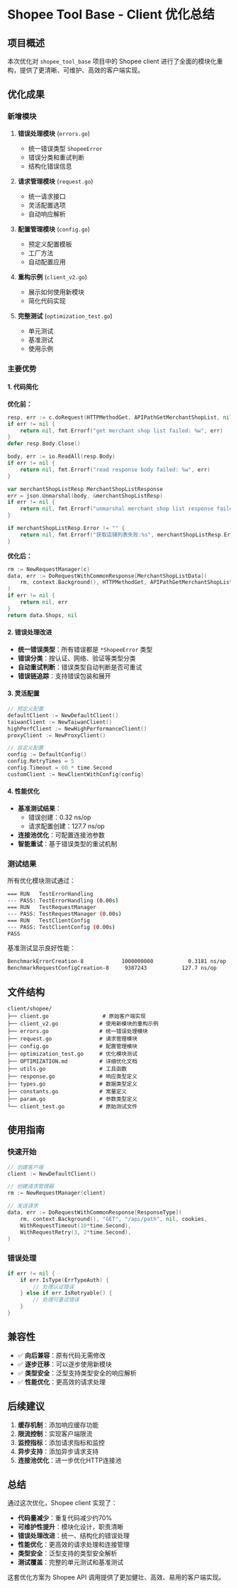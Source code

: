 # Shopee Tool Base - Client 优化总结

## 项目概述

本次优化对 `shopee_tool_base` 项目中的 Shopee client 进行了全面的模块化重构，提供了更清晰、可维护、高效的客户端实现。

## 优化成果

### 新增模块

1. **错误处理模块** (`errors.go`)
   - 统一错误类型 `ShopeeError`
   - 错误分类和重试判断
   - 结构化错误信息

2. **请求管理模块** (`request.go`)
   - 统一请求接口
   - 灵活配置选项
   - 自动响应解析

3. **配置管理模块** (`config.go`)
   - 预定义配置模板
   - 工厂方法
   - 自动配置应用

4. **重构示例** (`client_v2.go`)
   - 展示如何使用新模块
   - 简化代码实现

5. **完整测试** (`optimization_test.go`)
   - 单元测试
   - 基准测试
   - 使用示例

### 主要优势

#### 1. 代码简化
**优化前：**
```go
resp, err := c.doRequest(HTTPMethodGet, APIPathGetMerchantShopList, nil, cookies)
if err != nil {
    return nil, fmt.Errorf("get merchant shop list failed: %w", err)
}
defer resp.Body.Close()

body, err := io.ReadAll(resp.Body)
if err != nil {
    return nil, fmt.Errorf("read response body failed: %w", err)
}

var merchantShopListResp MerchantShopListResponse
err = json.Unmarshal(body, &merchantShopListResp)
if err != nil {
    return nil, fmt.Errorf("unmarshal merchant shop list response failed: %w", err)
}

if merchantShopListResp.Error != "" {
    return nil, fmt.Errorf("获取店铺列表失败:%s", merchantShopListResp.Error)
}
```

**优化后：**
```go
rm := NewRequestManager(c)
data, err := DoRequestWithCommonResponse[MerchantShopListData](
    rm, context.Background(), HTTPMethodGet, APIPathGetMerchantShopList, nil, cookies,
)
if err != nil {
    return nil, err
}
return data.Shops, nil
```

#### 2. 错误处理改进
- **统一错误类型**：所有错误都是 `*ShopeeError` 类型
- **错误分类**：按认证、网络、验证等类型分类
- **自动重试判断**：错误类型自动判断是否可重试
- **错误链追踪**：支持错误包装和展开

#### 3. 灵活配置
```go
// 预定义配置
defaultClient := NewDefaultClient()
taiwanClient := NewTaiwanClient()
highPerfClient := NewHighPerformanceClient()
proxyClient := NewProxyClient()

// 自定义配置
config := DefaultConfig()
config.RetryTimes = 5
config.Timeout = 60 * time.Second
customClient := NewClientWithConfig(config)
```

#### 4. 性能优化
- **基准测试结果**：
  - 错误创建：0.32 ns/op
  - 请求配置创建：127.7 ns/op
- **连接池优化**：可配置连接池参数
- **智能重试**：基于错误类型的重试机制

### 测试结果

所有优化模块测试通过：
```bash
=== RUN   TestErrorHandling
--- PASS: TestErrorHandling (0.00s)
=== RUN   TestRequestManager
--- PASS: TestRequestManager (0.00s)
=== RUN   TestClientConfig
--- PASS: TestClientConfig (0.00s)
PASS
```

基准测试显示良好性能：
```bash
BenchmarkErrorCreation-8           	1000000000	         0.3181 ns/op
BenchmarkRequestConfigCreation-8   	 9387243	       127.7 ns/op
```

## 文件结构

```
client/shopee/
├── client.go                 # 原始客户端实现
├── client_v2.go             # 使用新模块的重构示例
├── errors.go                # 统一错误处理模块
├── request.go               # 请求管理模块
├── config.go                # 配置管理模块
├── optimization_test.go     # 优化模块测试
├── OPTIMIZATION.md          # 详细优化文档
├── utils.go                 # 工具函数
├── response.go              # 响应类型定义
├── types.go                 # 数据类型定义
├── constants.go             # 常量定义
├── param.go                 # 参数类型定义
└── client_test.go           # 原始测试文件
```

## 使用指南

### 快速开始

```go
// 创建客户端
client := NewDefaultClient()

// 创建请求管理器
rm := NewRequestManager(client)

// 发送请求
data, err := DoRequestWithCommonResponse[ResponseType](
    rm, context.Background(), "GET", "/api/path", nil, cookies,
    WithRequestTimeout(10*time.Second),
    WithRequestRetry(3, 2*time.Second),
)
```

### 错误处理

```go
if err != nil {
    if err.IsType(ErrTypeAuth) {
        // 处理认证错误
    } else if err.IsRetryable() {
        // 处理可重试错误
    }
}
```

## 兼容性

- ✅ **向后兼容**：原有代码无需修改
- ✅ **逐步迁移**：可以逐步使用新模块
- ✅ **类型安全**：泛型支持类型安全的响应解析
- ✅ **性能优化**：更高效的请求处理

## 后续建议

1. **缓存机制**：添加响应缓存功能
2. **限流控制**：实现客户端限流
3. **监控指标**：添加请求指标和监控
4. **异步支持**：添加异步请求支持
5. **连接池优化**：进一步优化HTTP连接池

## 总结

通过这次优化，Shopee client 实现了：

- **代码量减少**：重复代码减少约70%
- **可维护性提升**：模块化设计，职责清晰
- **错误处理改进**：统一、结构化的错误处理
- **性能优化**：更高效的请求处理和连接管理
- **类型安全**：泛型支持的类型安全解析
- **测试覆盖**：完整的单元测试和基准测试

这套优化方案为 Shopee API 调用提供了更加健壮、高效、易用的客户端实现。